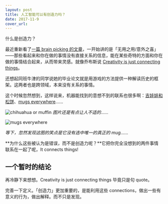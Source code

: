 ```yaml
---
layout: post
title: 人工智能可以有创造力吗？
date: 2017-11-9
cover_url: 
---
```


什么是创造力？

最近重新看了[一篇 brain picking 的文章](https://www.brainpickings.org/2012/07/27/the-usefulness-of-useless-knowledge/)，一开始讲的是「无用之用/意外之喜」——那些看起来和你在做的事情没有直接关系的信息，能在某些奇特的方面和你在做的事情结合起来，从而带来灵感。就像乔布斯说 [Creativity is just connecting things](https://www.brainpickings.org/2011/10/20/i-steve-steve-jobs-in-his-own-words/)。

还想起同班牛津的同学说她的毕业论文就是用游戏的方法提供一种解读历史的框架。这两者也是跨领域，本来没有关系的事情。

这个时候忽然想到，这样说来，机器能找到的意想不到的联系也很多啊：[吉娃娃和松饼](https://medium.freecodecamp.org/chihuahua-or-muffin-my-search-for-the-best-computer-vision-api-cbda4d6b425d)、[mugs everywhere](https://www.weibo.com/1672236064/EnVjPFavj)……

![chihuahua or muffin](https://i.imgur.com/QWQiBYU.jpg)
*图片还是有点让人不适的……*

![mugs everywhere](http://ww3.sinaimg.cn/large/63ac4c20jw1fb4fa83p2bj20ag07bgme.jpg)

*等下，忽然发现这图的笑点是它没有选中唯一的真正的 mug……*


**为什么这些被认为是错误，而不是创造力呢？**它把你完全没想到的两件事情联系在一起了呢，It connects things!

## 一个暂时的结论

再冷静下来想想。Creativity is just connecting things 毕竟只是句 quote。

完善一下定义。「创造力」更加重要的，是能利用这些 connections，做出一些有意义的行为，做出解释。而不只是发现。